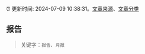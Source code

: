 :alarm_clock: 更新时间: 2024-07-09 10:38:31。[文章来源](/README.md)、[文章分类](/TAGS.md)

## 报告


> 关键字：`报告`、`月报`



